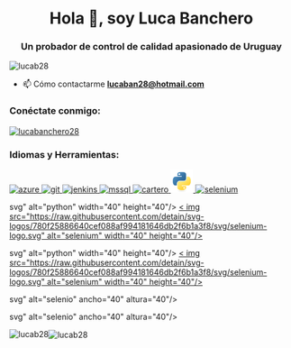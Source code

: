 <h1 align="center">Hola 👋, soy Luca Banchero</h1>
<h3 align="center">Un probador de control de calidad apasionado de Uruguay</h3>

<p align="left"> <img src= "https://komarev.com/ghpvc/?username=lucab28&label=Profile%20views&color=0e75b6&style=flat" alt="lucab28" /> </p>

- 📫 Cómo contactarme **lucaban28@hotmail.com**

<h3 align="left">Conéctate conmigo:</h3>
<p align="left">
<a href="https://linkedin.com/in/lucabanchero28" target="blank"><img align ="center" src="https://raw.githubusercontent.com/rahuldkjain/github-profile-readme-generator/master/src/images/icons/Social/linked-in-alt.svg" alt="lucabanchero28" height="30" width="40" /></a>
</p>

<h3 align="left">Idiomas y Herramientas:</h3>
<p align="left"> <a href="https://azure.microsoft.com/en-in/" target="_blank" rel="noreferrer"> <img src="https://www. vectorlogo.zone/logos/microsoft_azure/microsoft_azure-icon.svg" alt="azure" width="40" height="40"/> </a> <a href="https://git-scm.com/ " target="_blank" rel="noreferrer"> <img src="https://www.vectorlogo.zone/logos/git-scm/git-scm-icon.svg" alt="git" width="40 " height="40"/> </a> <a href="https://www.jenkins.io" target="_blank" rel="noreferrer"> <img src="https://www.vectorlogo .zone/logos/jenkins/jenkins-icono.svg" alt="jenkins" ancho="40" altura="40"/> </a> <a href="https://www.microsoft.com/en-us/sql-server" target="_blank " rel="noreferrer"> <img src="https://www.svgrepo.com/show/303229/microsoft-sql-server-logo.svg" alt="mssql" width="40" height="40 "/> </a> <a href="https://postman.com" target="_blank" rel="noreferrer"> <img src="https://www.vectorlogo.zone/logos/getpostman/ getpostman-icon.svg" alt="cartero" width="40" height="40"/> </a> <a href="https://www.python.org" target="_blank" rel="noreferrer"> <img src="https://raw.githubusercontent.com/devicons/devicon/master/icons/python/python-original.svg" alt="python" ancho ="40" height="40"/> </a> <a href="https://www.selenium.dev" target="_blank" rel="noreferrer"> <img src="https:// raw.githubusercontent.com/detain/svg-logos/780f25886640cef088af994181646db2f6b1a3f8/svg/selenium-logo.svg" alt="selenium" width="40" height="40"/> </a> </p>svg" alt="python" width="40" height="40"/> </a> <a href="https://www.selenium.dev" target="_blank" rel="noreferrer"> < img src="https://raw.githubusercontent.com/detain/svg-logos/780f25886640cef088af994181646db2f6b1a3f8/svg/selenium-logo.svg" alt="selenium" width="40" height="40"/> </a > </p>svg" alt="python" width="40" height="40"/> </a> <a href="https://www.selenium.dev" target="_blank" rel="noreferrer"> < img src="https://raw.githubusercontent.com/detain/svg-logos/780f25886640cef088af994181646db2f6b1a3f8/svg/selenium-logo.svg" alt="selenium" width="40" height="40"/> </a > </p>svg" alt="selenio" ancho="40" altura="40"/> </a> </p>svg" alt="selenio" ancho="40" altura="40"/> </a> </p>

<p><img align="left" src="https://github-readme-stats.vercel.app/api/top-langs?username=lucab28&show_icons=true&locale=en&layout=compact" alt="lucab28" /> </p>

<p> <img align="center" src="https://github-readme-stats.vercel.app/api?username=lucab28&show_icons=true&locale=en" alt="lucab28" /> </p>
